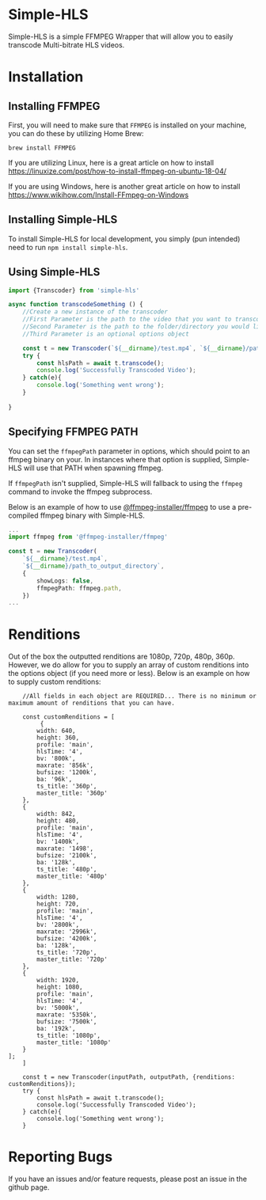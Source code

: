 # Simple-HLS

Simple-HLS is a simple FFMPEG Wrapper that will allow you to easily transcode Multi-bitrate HLS videos.

# Installation

## Installing FFMPEG

First, you will need to make sure that `FFMPEG` is installed on your machine, you can do these by utilizing Home Brew:

`brew install FFMPEG`

If you are utilizing Linux, here is a great article on how to install https://linuxize.com/post/how-to-install-ffmpeg-on-ubuntu-18-04/

If you are using Windows, here is another great article on how to install https://www.wikihow.com/Install-FFmpeg-on-Windows


## Installing Simple-HLS

To install Simple-HLS for local development, you simply (pun intended) need to run `npm install simple-hls`.


## Using Simple-HLS

```ts
import {Transcoder} from 'simple-hls'

async function transcodeSomething () {
    //Create a new instance of the transcoder
    //First Parameter is the path to the video that you want to transcode
    //Second Parameter is the path to the folder/directory you would like the HLS Files Saved
    //Third Parameter is an optional options object

    const t = new Transcoder(`${__dirname}/test.mp4`, `${__dirname}/path_to_output_directory`, {showLogs: false});
    try {
        const hlsPath = await t.transcode();
        console.log('Successfully Transcoded Video');
    } catch(e){
        console.log('Something went wrong');
    }
    
}
```

## Specifying FFMPEG PATH  

You can  set the `ffmpegPath` parameter in options, which should point to an ffmpeg binary on your. In instances where that option is supplied, Simple-HLS will use that PATH when spawning ffmpeg.  

If `ffmpegPath` isn't supplied, Simple-HLS will fallback to using the `ffmpeg` command to invoke the ffmpeg subprocess.

Below is an example of how to use [@ffmpeg-installer/ffmpeg](https://www.npmjs.com/package/@ffmpeg-installer/ffmpeg) to use a pre-compiled ffmpeg binary with Simple-HLS.   

```ts
...
import ffmpeg from '@ffmpeg-installer/ffmpeg'

const t = new Transcoder(
    `${__dirname}/test.mp4`, 
    `${__dirname}/path_to_output_directory`,
    {
        showLogs: false,
        ffmpegPath: ffmpeg.path,
    })
...
```

# Renditions

Out of the box the outputted renditions are 1080p, 720p, 480p, 360p. However, we do allow for you to supply an array of custom renditions into the options object (if you need more or less). Below is an example on how to supply custom renditions:

```
    //All fields in each object are REQUIRED... There is no minimum or maximum amount of renditions that you can have.

    const customRenditions = [
         {
        width: 640,
        height: 360,
        profile: 'main',
        hlsTime: '4',
        bv: '800k',
        maxrate: '856k',
        bufsize: '1200k',
        ba: '96k',
        ts_title: '360p',
        master_title: '360p'
    },
    {
        width: 842,
        height: 480,
        profile: 'main',
        hlsTime: '4',
        bv: '1400k',
        maxrate: '1498',
        bufsize: '2100k',
        ba: '128k',
        ts_title: '480p',
        master_title: '480p'
    },
    {
        width: 1280,
        height: 720,
        profile: 'main',
        hlsTime: '4',
        bv: '2800k',
        maxrate: '2996k',
        bufsize: '4200k',
        ba: '128k',
        ts_title: '720p',
        master_title: '720p' 
    },
    {
        width: 1920,
        height: 1080,
        profile: 'main',
        hlsTime: '4',
        bv: '5000k',
        maxrate: '5350k',
        bufsize: '7500k',
        ba: '192k',
        ts_title: '1080p',
        master_title: '1080p'
    }
];
    ]

    const t = new Transcoder(inputPath, outputPath, {renditions: customRenditions});
    try {
        const hlsPath = await t.transcode();
        console.log('Successfully Transcoded Video');
    } catch(e){
        console.log('Something went wrong');
    }

```

# Reporting Bugs

If you have an issues and/or feature requests, please post an issue in the github page.
